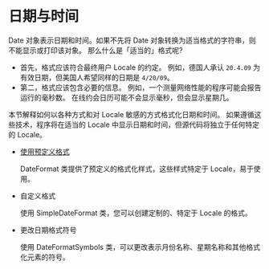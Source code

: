 # 日期与时间

Date 对象表示日期和时间。如果不先将 Date 对象转换为适当格式的字符串，则不能显示或打印该对象。
那么什么是「适当的」格式呢?

- 首先，格式应该符合最终用户 Locale 的约定。
  例如，德国人承认 `20.4.09` 为有效日期，但美国人希望同样的日期是  `4/20/09`。
- 第二，格式应该包含必要的信息。
  例如，一个测量网络性能的程序可能会报告运行的毫秒数。
  在线约会日历可能不会显示毫秒，但会显示星期几。

本节解释如何以各种方式和对 Locale 敏感的方式格式化日期和时间。
如果遵循这些技术，程序将在适当的 Locale 中显示日期和时间，但源代码将独立于任何特定的 Locale。

- [使用预定义格式](./dateFormat.md)

  DateFormat 类提供了预定义的格式化样式，这些样式特定于 Locale，易于使用。

- 自定义格式

  使用 SimpleDateFormat 类，您可以创建定制的、特定于 Locale 的格式。

- 更改日期格式符号

  使用 DateFormatSymbols 类，可以更改表示月份名称、星期名称和其他格式化元素的符号。